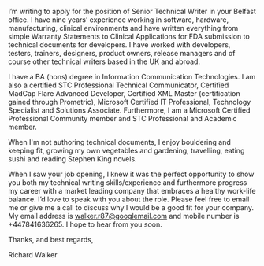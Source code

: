 I’m writing to apply for the position of Senior Technical Writer in your Belfast office. I have nine years’ experience working in software, hardware, manufacturing, clinical environments and have written everything from simple Warranty Statements to Clinical Applications for FDA submission to technical documents for developers. I have worked with developers, testers, trainers, designers, product owners, release managers and of course other technical writers based in the UK and abroad.

I have a BA (hons) degree in Information Communication Technologies. I am also a certified STC Professional Technical Communicator, Certified MadCap Flare Advanced Developer, Certified XML Master (certification gained through Prometric), Microsoft Certified IT Professional, Technology Specialist and Solutions Associate. Furthermore, I am a Microsoft Certified Professional Community member and STC Professional and Academic member.

When I'm not authoring technical documents, I enjoy bouldering and keeping fit, growing my own vegetables and gardening, travelling, eating sushi and reading Stephen King novels.

When I saw your job opening, I knew it was the perfect opportunity to show you both my technical writing skills/experience and furthermore progress my career with a market leading company that embraces a healthy work-life balance. I’d love to speak with you about the role. Please feel free to email me or give me a call to discuss why I would be a good fit for your company. My email address is walker.r87@googlemail.com and mobile number is +447841636265. I hope to hear from you soon.

Thanks, and best regards,

Richard Walker

